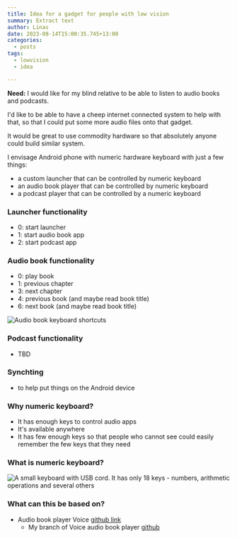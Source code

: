 ```yaml
---
title: Idea for a gadget for people with low vision 
summary: Extract text
author: Linas
date: 2023-08-14T15:00:35.745+13:00
categories:
  - posts
tags:
  - lowvision
  - idea

---
```


**Need:** I would like for my blind relative to be able to listen to audio books and podcasts. 

I'd like to be able to have a cheep internet connected system to help with that, so that I could put some more audio files onto that gadget.

It would be great to use commodity hardware so that absolutely anyone could build similar system.

I envisage Android phone with numeric hardware keyboard with just a few things:
* a custom launcher that can be controlled by numeric keyboard
* an audio book player that can be controlled by numeric keyboard
* a podcast player that can be controlled by a numeric keyboard


### Launcher functionality

* 0: start launcher
* 1: start audio book app
* 2: start podcast app

### Audio book functionality

* 0: play book
* 1: previous chapter
* 3: next chapter
* 4: previous book (and maybe read book title)
* 6: next book (and maybe read book title)

![Audio book keyboard shortcuts](/2023/keyboard.drawio.png)

### Podcast functionality

* TBD

### Synchting

* to help put things on the Android device

### Why numeric keyboard?

* It has enough keys to control audio apps
* It's available anywhere
* It has few enough keys so that people who cannot see could easily remember the few keys that they need

### What is numeric keyboard?
![A small keyboard with USB cord. It has only 18 keys - numbers, arithmetic operations and several others](/2023/keyboard.jpg)

### What can this be based on?

* Audio book player Voice [github link](https://github.com/PaulWoitaschek/Voice)
  * My branch of Voice audio book player [github](https://github.com/bro1/Voice)